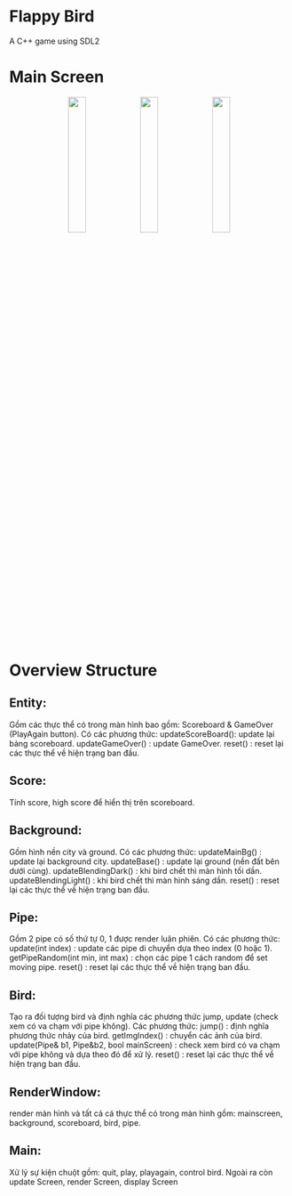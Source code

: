 # Flappy Bird
A C++ game using SDL2

# Main Screen
<p align="center">
  <img src="https://user-images.githubusercontent.com/78489381/167233797-8754cded-315a-4025-a9c9-9b2b52b94351.png" width=25% height=25%>
  <img src="https://user-images.githubusercontent.com/78489381/167233839-f2a41f56-1062-436f-9d60-a44f085f1ad9.png" width=25% height=25%>
  <img src="https://user-images.githubusercontent.com/78489381/167233860-c4164010-485e-442b-986f-ab9780e1ed4f.png" width=25% height=25%>
</p>

# Overview Structure
## Entity: 
Gồm các thực thể có trong màn hình bao gồm: Scoreboard & GameOver (PlayAgain button).
Có các phương thức: updateScoreBoard(): update lại bảng scoreboard.
                    updateGameOver()  : update GameOver.
                    reset()           : reset lại các thực thể về hiện trạng ban đầu.
## Score:   
Tính score, high score để hiển thị trên scoreboard.
## Background:
Gồm hình nền city và ground.
Có các phương thức: updateMainBg()        : update lại background city.
                    updateBase()          : update lại ground (nền đất bên dưới cùng).
                    updateBlendingDark()  : khi bird chết thì màn hình tối dần.
                    updateBlendingLight() : khi bird chết thì màn hình sáng dần.
                    reset()               : reset lại các thực thể về hiện trạng ban đầu.
## Pipe:
Gồm 2 pipe có số thứ tự 0, 1 được render luân phiên.
Có các phương thức: update(int index)               : update các pipe di chuyển dựa theo index (0 hoặc 1).
                    getPipeRandom(int min, int max) : chọn các pipe 1 cách random để set moving pipe.
                    reset()                         : reset lại các thực thể về hiện trạng ban đầu.
## Bird: 
Tạo ra đối tượng bird và định nghĩa các phương thức jump, update (check xem có va chạm với pipe không).
Các phương thức:  jump()                                     : định nghĩa phương thức nhảy của bird.
                  getImgIndex()                              : chuyển các ảnh của bird.
                  update(Pipe& b1, Pipe&b2, bool mainScreen) : check xem bird có va chạm với pipe không và dựa theo đó để xử lý.
                  reset()                                    : reset lại các thực thể về hiện trạng ban đầu.
## RenderWindow:
render màn hình và tất cả cá thực thể có trong màn hình gồm: mainscreen, background, scoreboard, bird, pipe.
## Main:
Xử lý sự kiện chuột gồm: quit, play, playagain, control bird.
Ngoài ra còn update Screen, render Screen, display Screen
